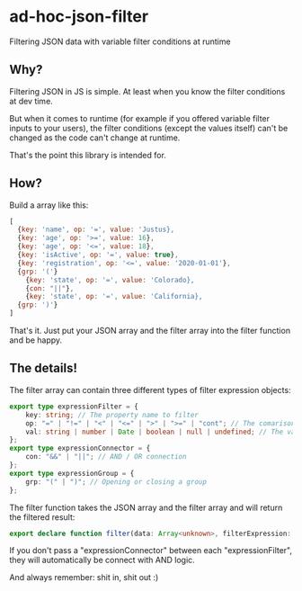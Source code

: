 # ad-hoc-json-filter
Filtering JSON data with variable filter conditions at runtime

## Why?
Filtering JSON in JS is simple. At least when you know the filter conditions at dev time. 

But when it comes to runtime (for example if you offered variable filter inputs to your users), the filter conditions (except the values itself) can't be changed as the code can't change at runtime. 

That's the point this library is intended for.

## How?
Build a array like this:

```javascript
[
  {key: 'name', op: '=', value: 'Justus}, 
  {key: 'age', op: '>=', value: 16}, 
  {key: 'age', op: '<=', value: 18}, 
  {key: 'isActive', op: '=', value: true},
  {key: 'registration', op: '<=', value: '2020-01-01'},
  {grp: '('}
    {key: 'state', op: '=', value: 'Colorado}, 
    {con: "||"}, 
    {key: 'state', op: '=', value: 'California}, 
  {grp: ')'}
]
```

That's it. Just put your JSON array and the filter array into the filter function and be happy.

## The details!
The filter array can contain three different types of filter expression objects:

```typescript
export type expressionFilter = {
    key: string; // The property name to filter
    op: "=" | "!=" | "<" | "<=" | ">" | ">=" | "cont"; // The comarison operation to perform
    val: string | number | Date | boolean | null | undefined; // The value to compare with
};
export type expressionConnector = {
    con: "&&" | "||"; // AND / OR connection
};
export type expressionGroup = {
    grp: "(" | ")"; // Opening or closing a group
};
```

The filter function takes the JSON array and the filter array and will return the filtered result:

```typescript
export declare function filter(data: Array<unknown>, filterExpression: Array<expressionFilter | expressionConnector | expressionGroup>): Array<unknown>;
```

If you don't pass a "expressionConnector" between each "expressionFilter", they will automatically be connect with AND logic.


And always remember: shit in, shit out :)
